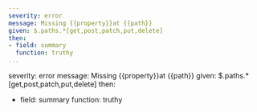 ```yaml
---
severity: error
message: Missing {{property}}at {{path}}
given: $.paths.*[get,post,patch,put,delete]
then:
- field: summary
  function: truthy
...
```

severity: error
message: Missing {{property}}at {{path}}
given: $.paths.*[get,post,patch,put,delete]
then:
- field: summary
  function: truthy